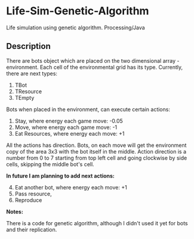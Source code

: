 # Life-Sim-Genetic-Algorithm #
Life simulation using genetic algorithm. Processing/Java

## Description ##
There are bots object which are placed on the two dimensional array - environment. 
Each cell of the environmental grid has its type. Currently, there are next types:
1. TBot
2. TResource
3. TEmpty

Bots when placed in the environment, can execute certain actions:
1. Stay,            where energy each game move: -0.05 
2. Move,            where energy each game move: -1
3. Eat Resources,   where energy each move: +1

All the actions has direction. Bots, on each move will get the environment copy of the area 3x3 with the bot itself in the middle.
Action direction is a number from 0 to 7 starting from top left cell and going clockwise by side cells, skipping the middle bot's cell.

**In future I am planning to add next actions:**

4. Eat another bot, where energy each move: +1
5. Pass resource,
6. Reproduce

**Notes:**

There is a code for genetic algorithm, although I didn't used it yet for bots and their replication.
